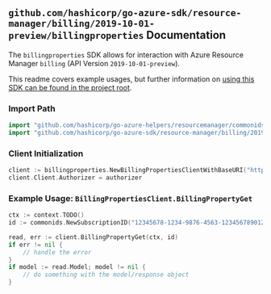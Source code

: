 
## `github.com/hashicorp/go-azure-sdk/resource-manager/billing/2019-10-01-preview/billingproperties` Documentation

The `billingproperties` SDK allows for interaction with Azure Resource Manager `billing` (API Version `2019-10-01-preview`).

This readme covers example usages, but further information on [using this SDK can be found in the project root](https://github.com/hashicorp/go-azure-sdk/tree/main/docs).

### Import Path

```go
import "github.com/hashicorp/go-azure-helpers/resourcemanager/commonids"
import "github.com/hashicorp/go-azure-sdk/resource-manager/billing/2019-10-01-preview/billingproperties"
```


### Client Initialization

```go
client := billingproperties.NewBillingPropertiesClientWithBaseURI("https://management.azure.com")
client.Client.Authorizer = authorizer
```


### Example Usage: `BillingPropertiesClient.BillingPropertyGet`

```go
ctx := context.TODO()
id := commonids.NewSubscriptionID("12345678-1234-9876-4563-123456789012")

read, err := client.BillingPropertyGet(ctx, id)
if err != nil {
	// handle the error
}
if model := read.Model; model != nil {
	// do something with the model/response object
}
```
